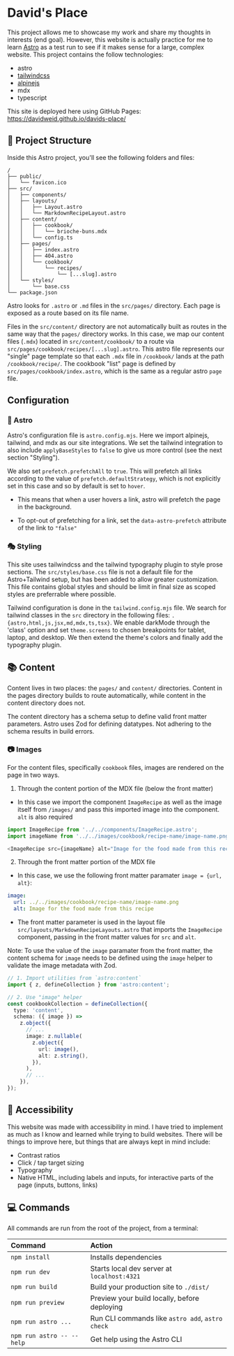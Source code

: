 # David's Place

This project allows me to showcase my work and share my thoughts in interests (end goal). However, this website is actually practice for me to learn [Astro](https://astro.build/) as a test run to see if it makes sense for a large, complex website. This project contains the follow technologies:

- astro
- [tailwindcss](https://tailwindcss.com/)
- [alpinejs](https://alpinejs.dev/)
- mdx
- typescript

This site is deployed here using GitHub Pages: https://davidweid.github.io/davids-place/

## 🚀 Project Structure

Inside this Astro project, you'll see the following folders and files:

```text
/
├── public/
│   └── favicon.ico
├── src/
│   ├── components/
│   ├── layouts/
│   │   ├── Layout.astro
│   │   └── MarkdownRecipeLayout.astro
│   ├── content/
│   │   ├── cookbook/
│   │   │   └── brioche-buns.mdx
│   │   └── config.ts
│   ├── pages/
│   │   ├── index.astro
│   │   ├── 404.astro
│   │   └── cookbook/
│   │       └── recipes/
│   │           └── [...slug].astro
│   └── styles/
│       └── base.css
└── package.json
```

Astro looks for `.astro` or `.md` files in the `src/pages/` directory. Each page is exposed as a route based on its file name.

Files in the `src/content/` directory are not automatically built as routes in the same way that the `pages/` directory works. In this case, we map our content files (`.mdx`) located in `src/content/cookbook/` to a route via `src/pages/cookbook/recipes/[...slug].astro`. This astro file represents our "single" page template so that each `.mdx` file in `/cookbook/` lands at the path `/cookbook/recipe/`. The cookbook "list" page is defined by `src/pages/cookbook/index.astro`, which is the same as a regular astro `page` file.

## Configuration

### 🔧 Astro

Astro's configuration file is `astro.config.mjs`. Here we import alpinejs, tailwind, and mdx as our site integrations. We set the tailwind integration to also include `applyBaseStyles` to `false` to give us more control (see the next section "Styling").

We also set `prefetch.prefetchAll` to `true`. This will prefetch all links according to the value of `prefetch.defaultStrategy`, which is not explicitly set in this case and so by default is set to `hover`.

- This means that when a user hovers a link, astro will prefetch the page in the background.

- To opt-out of prefetching for a link, set the `data-astro-prefetch` attribute of the link to `"false"`

### 🎭 Styling

This site uses tailwindcss and the tailwind typography plugin to style prose sections. The `src/styles/base.css` file is not a default file for the Astro+Tailwind setup, but has been added to allow greater customization. This file contains global styles and should be limit in final size as scoped styles are preferrable where possible.

Tailwind configuration is done in the `tailwind.config.mjs` file. We search for tailwind classes in the `src` directory in the following files: `.{astro,html,js,jsx,md,mdx,ts,tsx}`. We enable darkMode through the 'class' option and set `theme.screens` to chosen breakpoints for tablet, laptop, and desktop. We then extend the theme's colors and finally add the typography plugin.

## 📚 Content

Content lives in two places: the `pages/` and `content/` directories. Content in the pages directory builds to route automatically, while content in the content directory does not.

The content directory has a schema setup to define valid front matter parameters. Astro uses Zod for defining datatypes. Not adhering to the schema results in build errors.

### 📷 Images

For the content files, specifically `cookbook` files, images are rendered on the page in two ways.

1. Through the content portion of the MDX file (below the front matter)

- In this case we import the component `ImageRecipe` as well as the image itself from `/images/` and pass this imported image into the component. `alt` is also required

```js
import ImageRecipe from '../../components/ImageRecipe.astro';
import imageName from '../../images/cookbook/recipe-name/image-name.png';

<ImageRecipe src={imageName} alt="Image for the food made from this recipe" />;
```

2. Through the front matter portion of the MDX file

- In this case, we use the following front matter paramater `image = {url, alt}`:

```yaml
image:
  url: ../../images/cookbook/recipe-name/image-name.png
  alt: Image for the food made from this recipe
```

- The front matter parameter is used in the layout file `src/layouts/MarkdownRecipeLayouts.astro` that imports the `ImageRecipe` component, passing in the front matter values for `src` and `alt`.

Note: To use the value of the `image` paramater from the front matter, the content schema for `image` needs to be defined using the `image` helper to validate the image metadata with Zod.

```ts
// 1. Import utilities from `astro:content`
import { z, defineCollection } from 'astro:content';

// 2. Use "image" helper
const cookbookCollection = defineCollection({
  type: 'content',
  schema: ({ image }) =>
    z.object({
      // ...
      image: z.nullable(
        z.object({
          url: image(),
          alt: z.string(),
        }),
      ),
      // ...
    }),
});
```

## 🌈 Accessibility

This website was made with accessibility in mind. I have tried to implement as much as I know and learned while trying to build websites. There will be things to improve here, but things that are always kept in mind include:

- Contrast ratios
- Click / tap target sizing
- Typography
- Native HTML, including labels and inputs, for interactive parts of the page (inputs, buttons, links)

## 💻 Commands

All commands are run from the root of the project, from a terminal:

| Command                   | Action                                           |
| :------------------------ | :----------------------------------------------- |
| `npm install`             | Installs dependencies                            |
| `npm run dev`             | Starts local dev server at `localhost:4321`      |
| `npm run build`           | Build your production site to `./dist/`          |
| `npm run preview`         | Preview your build locally, before deploying     |
| `npm run astro ...`       | Run CLI commands like `astro add`, `astro check` |
| `npm run astro -- --help` | Get help using the Astro CLI                     |
